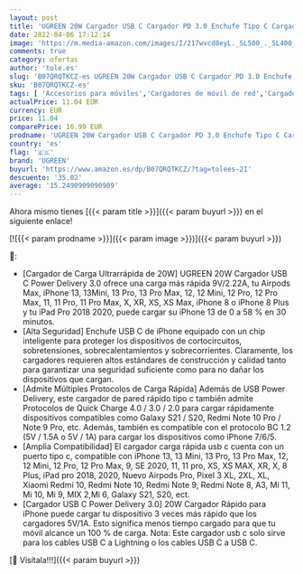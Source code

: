 ```yaml
---
layout: post
title: 'UGREEN 20W Cargador USB C Cargador PD 3.0 Enchufe Tipo C Cargador Carga Rapido Compatible con iPhone 13 Pro 12 12 Mini Pro MAX Se 3 X iPad Pro Air Galaxy S22 S21 S20 Xiaomi Mi11 Redmi Note 11-Blanco'
date: 2022-04-06 17:12:14
image: 'https://m.media-amazon.com/images/I/217wvcd8eyL._SL500_._SL400_.jpg'
comments: true
category: ofertas
author: 'tole.es'
slug: 'B07QRQTKCZ-es UGREEN 20W Cargador USB C Cargador PD 3.0 Enchufe Tipo C...'
sku: 'B07QRQTKCZ-es'
tags: [ 'Accesorios para móviles','Cargadores de móvil de red','Cargadores para móviles','Comunicación móvil y accesorios','Electrónica','ipad','iphone','ugreen', ]
actualPrice: 11.04 EUR
currency: EUR
price: 11.04
comparePrice: 16.99 EUR
prodname: 'UGREEN 20W Cargador USB C Cargador PD 3.0 Enchufe Tipo C Cargador Carga Rapido Compatible con iPhone 13 Pro 12 12 Mini Pro MAX Se 3 X iPad Pro Air Galaxy S22 S21 S20 Xiaomi Mi11 Redmi Note 11-Blanco'
country: 'es'
flag: '🇪🇸'
brand: 'UGREEN'
buyurl: 'https://www.amazon.es/dp/B07QRQTKCZ/?tag=tolees-21'
descuento: '35.02'
average: '15.2490909090909'
---
```


Ahora mismo tienes [{{< param title >}}]({{< param buyurl >}}) en el siguiente enlace!

[![{{< param prodname >}}]({{< param image >}})]({{< param buyurl >}})

🔎:

- [Cargador de Carga Ultrarrápida de 20W] UGREEN 20W Cargador USB C Power Delivery 3.0 ofrece una carga más rápida 9V/2.22A, tu Airpods Max, iPhone 13, 13Mini, 13 Pro, 13 Pro Max, 12, 12 Mini, 12 Pro, 12 Pro Max, 11, 11 Pro, 11 Pro Max, X, XR, XS, XS Max, iPhone 8 o iPhone 8 Plus y tu iPad Pro 2018 2020, puede cargar su iPhone 13 de 0 a 58 % en 30 minutos.
- [Alta Seguridad] Enchufe USB C de iPhone equipado con un chip inteligente para proteger los dispositivos de cortocircuitos, sobretensiones, sobrecalentamientos y sobrecorrientes. Claramente, los cargadores requieren altos estándares de construcción y calidad tanto para garantizar una seguridad suficiente como para no dañar los dispositivos que cargan.
- [Admite Múltiples Protocolos de Carga Rápida] Además de USB Power Delivery, este cargador de pared rápido tipo c también admite Protocolos de Quick Charge 4.0 / 3.0 / 2.0 para cargar rápidamente dispositivos compatibles como Galaxy S21 / S20, Redmi Note 10 Pro / Note 9 Pro, etc. Además, también es compatible con el protocolo BC 1.2 (5V / 1.5A o 5V / 1A) para cargar los dispositivos como iPhone 7/6/5.
- [Amplia Compatibilidad] El cargador carga rápida usb c cuenta con un puerto tipo c, compatible con iPhone 13, 13 Mini, 13 Pro, 13 Pro Max, 12, 12 Mini, 12 Pro, 12 Pro Max, 9, SE 2020, 11, 11 pro, XS, XS MAX, XR, X, 8 Plus, iPad pro 2018, 2020, Nuevo Airpods Pro, Pixel 3 XL, 2XL, XL, Xiaomi Redmi 10, Redmi Note 10, Redmi Note 9, Redmi Note 8, A3, Mi 11, Mi 10, Mi 9, MIX 2,Mi 6, Galaxy S21, S20, ect.
- [Cargador USB C Power Delivery 3.0] 20W Cargador Rápido para iPhone puede cargar tu dispositivo 3 veces más rápido que los cargadores 5V/1A. Esto significa menos tiempo cargado para que tu móvil alcance un 100 % de carga. Nota: Este cargador usb c solo sirve para los cables USB C a Lightning o los cables USB C a USB C.

[🛒 Visítala!!!]({{< param buyurl >}})
